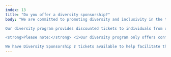 ```yaml
---
index: 13
title: "Do you offer a diversity sponsorship?"
body: "We are committed to promoting diversity and inclusivity in the tech industry. From the first edition we have had a 50-50 men/women split for mentors. We recognize that underrepresented groups often face barriers to attending conferences and workshops, which is why we are proud to offer a diversity program to those who might not be able to attend Swift Island otherwise.<br/><br/>

Our diversity program provides discounted tickets to individuals from underrepresented groups, including but not limited to: women, people of color, individuals with disabilities, LGBTQIA+ people, and those from low-income backgrounds. If you are interested in applying for a diversity ticket for Swift Island, please <a href='mailto:info@swiftisland.nl'>send us an email</a> describing why you are applicable for a diversity ticket. We value your privacy and will keep all information confidential.<br/><br/>

<strong>Please note:</strong> <i>Our diversity program only offers conference attendance + Hassel-free travel from Schiphol Airport to Texel. If you live abroad getting to the Netherlands via train, plane or other forms of transportation is on your own account and is not covered by our diversity program.</i><br/><br/>

We have Diversity Sponsorship ❣️ tickets available to help facilitate this program. Would you like to contribute to promoting diversity in a simple way? <a href='https://ti.to/swiftisland/2023/with/diversity-sponsorship'>Purchase a sponsorship ticket now</a>!"
---
```

